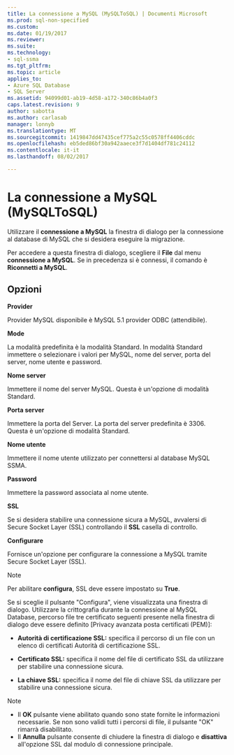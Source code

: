 ```yaml
---
title: La connessione a MySQL (MySQLToSQL) | Documenti Microsoft
ms.prod: sql-non-specified
ms.custom: 
ms.date: 01/19/2017
ms.reviewer: 
ms.suite: 
ms.technology:
- sql-ssma
ms.tgt_pltfrm: 
ms.topic: article
applies_to:
- Azure SQL Database
- SQL Server
ms.assetid: 94099d01-ab19-4d58-a172-340c86b4a0f3
caps.latest.revision: 9
author: sabotta
ms.author: carlasab
manager: lonnyb
ms.translationtype: MT
ms.sourcegitcommit: 1419847dd47435cef775a2c55c0578ff4406cddc
ms.openlocfilehash: eb5ded86bf30a942aaece3f7d1404df781c24112
ms.contentlocale: it-it
ms.lasthandoff: 08/02/2017

---
```

# <a name="connect-to-mysql-mysqltosql"></a>La connessione a MySQL (MySQLToSQL)
Utilizzare il **connessione a MySQL** la finestra di dialogo per la connessione al database di MySQL che si desidera eseguire la migrazione.  
  
Per accedere a questa finestra di dialogo, scegliere il **File** dal menu **connessione a MySQL**. Se in precedenza si è connessi, il comando è **Riconnetti a MySQL**.  
  
## <a name="options"></a>Opzioni  
**Provider**  
  
Provider MySQL disponibile è MySQL 5.1 provider ODBC (attendibile).  
  
**Mode**  
  
La modalità predefinita è la modalità Standard. In modalità Standard immettere o selezionare i valori per MySQL, nome del server, porta del server, nome utente e password.  
  
**Nome server**  
  
Immettere il nome del server MySQL. Questa è un'opzione di modalità Standard.  
  
**Porta server**  
  
Immettere la porta del Server. La porta del server predefinita è 3306. Questa è un'opzione di modalità Standard.  
  
**Nome utente**  
  
Immettere il nome utente utilizzato per connettersi al database MySQL SSMA.  
  
**Password**  
  
Immettere la password associata al nome utente.  
  
**SSL**  
  
Se si desidera stabilire una connessione sicura a MySQL, avvalersi di Secure Socket Layer (SSL) controllando il **SSL** casella di controllo.  
  
**Configurare**  
  
Fornisce un'opzione per configurare la connessione a MySQL tramite Secure Socket Layer (SSL).  
  
> [!NOTE]  
> Per abilitare **configura**, SSL deve essere impostato su **True**.  
  
Se si sceglie il pulsante "Configura", viene visualizzata una finestra di dialogo. Utilizzare la crittografia durante la connessione al MySQL Database, percorso file tre certificato seguenti presente nella finestra di dialogo deve essere definito [Privacy avanzata posta certificati (PEM)]:  
  
-   **Autorità di certificazione SSL:** specifica il percorso di un file con un elenco di certificati Autorità di certificazione SSL.  
  
-   **Certificato SSL:** specifica il nome del file di certificato SSL da utilizzare per stabilire una connessione sicura.  
  
-   **La chiave SSL:** specifica il nome del file di chiave SSL da utilizzare per stabilire una connessione sicura.  
  
> [!NOTE]  
> -   Il **OK** pulsante viene abilitato quando sono state fornite le informazioni necessarie. Se non sono validi tutti i percorsi di file, il pulsante "OK" rimarrà disabilitato.  
> -   Il **Annulla** pulsante consente di chiudere la finestra di dialogo e **disattiva** all'opzione SSL dal modulo di connessione principale.  
  

